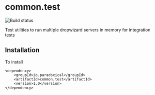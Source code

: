 common.test
========================

![Build status](https://travis-ci.org/paradoxical-io/common.test.svg?branch=master)

Test utilities to run multiple dropwizard servers in memory for integration tests

## Installation

To install

```
<dependency>
    <groupId>io.paradoxical</groupId>
    <artifactId>common.test</artifactId>
    <version>1.0</version>
</dependency>
``` 
